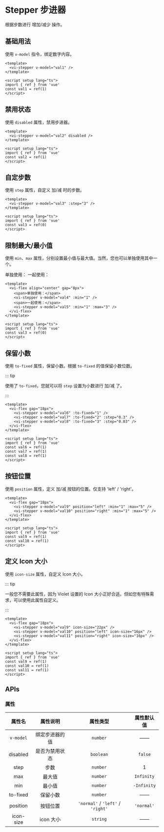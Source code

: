 <script setup lang="ts">
import { ref } from 'vue'

const val1 = ref(1)
const val2 = ref(1)
const val3 = ref(0)
const val4 = ref(1)
const val5 = ref(1)
const val6 = ref(1)
const val7 = ref(1)
const val8 = ref(1)
const val9 = ref(1)
const val10 = ref(1)
const val11 = ref(1)
</script>

# Stepper 步进器

根据步数进行 增加/减少 操作。

## 基础用法

使用 `v-model` 指令，绑定数字内容。

<div class="examples">
  <vi-stepper v-model="val1" />
</div>

```vue
<template>
  <vi-stepper v-model="val1" />
</template>

<script setup lang="ts">
import { ref } from 'vue'
const val1 = ref(1)
</script>
```

## 禁用状态

使用 `disabled` 属性，禁用步进器。

<div class="examples">
  <vi-stepper v-model="val2" disabled />
</div>

```vue
<template>
  <vi-stepper v-model="val2" disabled />
</template>

<script setup lang="ts">
import { ref } from 'vue'
const val2 = ref(1)
</script>
```

## 自定步数

使用 `step` 属性，自定义 加/减 时的步数。

<div class="examples">
  <vi-stepper v-model="val3" :step="3" />
</div>

```vue
<template>
  <vi-stepper v-model="val3" :step="3" />
</template>

<script setup lang="ts">
import { ref } from 'vue'
const val3 = ref(0)
</script>
```

## 限制最大/最小值

使用 `min`、`max` 属性，分别设置最小值与最大值。当然，您也可以单独使用其中一个。

<div class="examples">
  <vi-flex align="center" gap="8px">
    <span>单独使用：</span>
    <vi-stepper v-model="val4" :min="1" />
    <span>一起使用：</span>
    <vi-stepper v-model="val5" :min="1" :max="3" />
  </vi-flex>
</div>

```vue
<template>
  <vi-flex align="center" gap="8px">
    <span>单独使用：</span>
    <vi-stepper v-model="val4" :min="1" />
    <span>一起使用：</span>
    <vi-stepper v-model="val5" :min="1" :max="3" />
  </vi-flex>
</template>

<script setup lang="ts">
import { ref } from 'vue'
const val3 = ref(0)
</script>
```

## 保留小数

使用 `to-fixed` 属性，保留小数。根据 `to-fixed` 的值保留小数位数。

::: tip

使用了 `to-fixed`，您就可以将 `step` 设置为小数进行 加/减 了。

:::

<div class="examples">
  <vi-flex gap="18px">
    <vi-stepper v-model="val6" :to-fixed="1" />
    <vi-stepper v-model="val7" :to-fixed="2" :step="0.3" />
    <vi-stepper v-model="val8" :to-fixed="3" :step="0.03" />
  </vi-flex>
</div>

```vue
<template>
  <vi-flex gap="18px">
    <vi-stepper v-model="val6" :to-fixed="1" />
    <vi-stepper v-model="val7" :to-fixed="2" :step="0.3" />
    <vi-stepper v-model="val8" :to-fixed="3" :step="0.03" />
  </vi-flex>
</template>

<script setup lang="ts">
import { ref } from 'vue'
const val6 = ref(1)
const val7 = ref(1)
const val8 = ref(1)
</script>
```

## 按钮位置

使用 `position` 属性，定义 加/减 按钮的位置。仅支持 'left' / 'right'。

<div class="examples">
  <vi-flex gap="18px">
    <vi-stepper v-model="val9" position="left" :min="1" :max="5" />
    <vi-stepper v-model="val10" position="right" :min="1" :max="5" />
  </vi-flex>
</div>

```vue
<template>
  <vi-flex gap="18px">
    <vi-stepper v-model="val9" position="left" :min="1" :max="5" />
    <vi-stepper v-model="val10" position="right" :min="1" :max="5" />
  </vi-flex>
</template>

<script setup lang="ts">
import { ref } from 'vue'
const val9 = ref(1)
const val10 = ref(1)
</script>
```

## 定义 Icon 大小

使用 `icon-size` 属性，自定义 Icon 大小。

::: tip

一般您不需要此属性，因为 Violet 设置的 Icon 大小正好合适。但如您有特殊需求，可以使用此属性自定义。

:::

<div class="examples">
  <vi-flex gap="18px">
    <vi-stepper v-model="val9" icon-size="22px" />
    <vi-stepper v-model="val10" position="left" icon-size="16px" />
    <vi-stepper v-model="val11" position="right" icon-size="16px" />
  </vi-flex>
</div>

```vue
<template>
  <vi-flex gap="18px">
    <vi-stepper v-model="val9" icon-size="22px" />
    <vi-stepper v-model="val10" position="left" icon-size="16px" />
    <vi-stepper v-model="val11" position="right" icon-size="16px" />
  </vi-flex>
</template>

<script setup lang="ts">
import { ref } from 'vue'
const val9 = ref(1)
const val10 = ref(1)
const val11 = ref(1)
</script>
```

## APIs

### 属性

| 属性名 | 属性说明 | 属性类型 | 属性默认值 |
| :---: | :---: | :---: | :---: |
| `v-model` | 绑定步进器的值 | `number` | —— |
| disabled | 是否为禁用状态 | `boolean` | `false` |
| step | 步数 | `number` | 1 |
| max | 最大值 | `number` | `Infinity` |
| min | 最小值 | `number` | `-Infinity` |
| to-fixed | 保留小数 | `number` | —— |
| position | 按钮位置 | `'normal'` / `'left'` / `'right'` | `'normal'` |
| icon-size | icon 大小 | `string` | —— |
